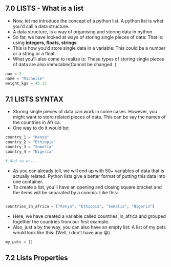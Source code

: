 ## 7.0 LISTS - What is a list

- Now, let me introduce the concept of a python list. A python list is what you'd call a data structure.
- A data structure, is a way of organising and storing data in python. 
- So far, we have looked at ways of storing single pieces of data: That is: using **integers, floats, strings**
- This is how you'd store single data in a variable: This could be a number or a string or a float.
- What you'll also come to realize is: These types of storing single pieces of data are also immutable(Cannot be changed. )

```python
num = 2
name = "Michelle"
weight_kgs = 45.12
```

## 7.1 LISTS SYNTAX

- Storing single pieces of data can work in some cases. However, you might want to store related pieces of data. This can be say the names of the countries in Africa. 
- One way to do it would be: 

```python
country_1 = "Kenya"
country_2 = "Ethiopia"
country_3 = "Somalia"
country_4 = "Nigeria"

# And so on...
```

- As you can already tell, we will end up with 50+ variables of data that is actually related. Python lists give a better format of putting this data into one container. 
- To create a list, you'll have an opening and closing square bracket and the items will be separated by a comma. Like this: 

```python

countries_in_africa = ["Kenya", "Ethiopia", "Somalia", "Nigeria"]
```

- Here, we have created a variable called countries_in_africa and grouped together the countries from our first example. 
- Also, just a by the way, you can also have an empty list: A list of my pets would look like this: (Well, i don't have any 😁)

```python
my_pets = []
```

## 7.2 Lists Properties 
